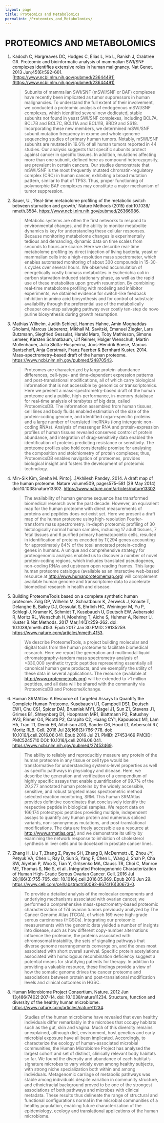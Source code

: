 ```yaml
---
layout: page
title: Proteomics and Metabolomics
permalink: /Proteomics_and_Metabolomics/
---
```


# PROTEOMICS AND METABOLOMICS

1. Kadoch C, Hargreaves DC, Hodges C, Elias L, Ho L, Ranish J, Crabtree GR.
Proteomic and bioinformatic analysis of mammalian SWI/SNF complexes identifies
extensive roles in human malignancy. Nat Genet. 2013 Jun;45(6):592-601.
[https://www.ncbi.nlm.nih.gov/pubmed/23644491](https://www.ncbi.nlm.nih.gov/pubmed/23644491)

      >Subunits of mammalian SWI/SNF (mSWI/SNF or BAF) complexes have recently been implicated as tumor suppressors in human malignancies. To understand the full extent of their involvement, we conducted a proteomic analysis of endogenous mSWI/SNF complexes, which identified several new dedicated, stable subunits not found in yeast SWI/SNF complexes, including BCL7A, BCL7B and BCL7C, BCL11A and BCL11B, BRD9 and SS18. Incorporating these new members, we determined mSWI/SNF subunit mutation frequency in exome and whole-genome sequencing studies of primary human tumors. Notably, mSWI/SNF subunits are mutated in 19.6% of all human tumors reported in 44 studies. Our analysis suggests that specific subunits protect against cancer in specific tissues. In addition, mutations affecting more than one subunit, defined here as compound heterozygosity, are prevalent in certain cancers. Our studies demonstrate that mSWI/SNF is the most frequently mutated chromatin-regulatory complex (CRC) in human cancer, exhibiting a broad mutation pattern, similar to that of TP53. Thus, proper functioning of polymorphic BAF complexes may constitute a major mechanism of tumor suppression.

1. Sauer, U., ‘Real-time metabolome profiling of the metabolic switch between starvation and growth,’ Nature Methods (2015) doi:10.1038/ nmeth.3584. https://www.ncbi.nlm.nih.gov/pubmed/26366986.

      >Metabolic systems are often the first networks to respond to environmental changes, and the ability to monitor metabolite dynamics is key for understanding these cellular responses. Because monitoring metabolome changes is experimentally tedious and demanding, dynamic data on time scales from seconds to hours are scarce. Here we describe real-time metabolome profiling by direct injection of living bacteria, yeast or mammalian cells into a high-resolution mass spectrometer, which enables automated monitoring of about 300 compounds in 15-30-s cycles over several hours. We observed accumulation of energetically costly biomass metabolites in Escherichia coli in carbon starvation-induced stationary phase, as well as the rapid use of these metabolites upon growth resumption. By combining real-time metabolome profiling with modeling and inhibitor experiments, we obtained evidence for switch-like feedback inhibition in amino acid biosynthesis and for control of substrate availability through the preferential use of the metabolically cheaper one-step salvaging pathway over costly ten-step de novo purine biosynthesis during growth resumption.

1. Mathias Wilhelm, Judith Schlegl, Hannes Hahne, Amin Moghaddas Gholami, Marcus Lieberenz, Mikhail M. Savitski, Emanuel Ziegler, Lars Butzmann, Siegfried Gessulat, Harald Marx, Toby Mathieson, Simone Lemeer, Karsten Schnatbaum, Ulf Reimer, Holger Wenschuh, Martin Mollenhauer, Julia Slotta-Huspenina, Joos-Hendrik Boese, Marcus Bantscheff, Anja Gerstmair, Franz Faerber & Bernhard Kuster. 2014.  Mass-spectrometry-based draft of the human proteome. https://www.ncbi.nlm.nih.gov/pubmed/24870543.

      >Proteomes are characterized by large protein-abundance differences, cell-type- and time-dependent expression patterns and post-translational modifications, all of which carry biological information that is not accessible by genomics or transcriptomics. Here we present a mass-spectrometry-based draft of the human proteome and a public, high-performance, in-memory database for real-time analysis of terabytes of big data, called ProteomicsDB. The information assembled from human tissues, cell lines and body fluids enabled estimation of the size of the protein-coding genome, and identified organ-specific proteins and a large number of translated lincRNAs (long intergenic non-coding RNAs). Analysis of messenger RNA and protein-expression profiles of human tissues revealed conserved control of protein abundance, and integration of drug-sensitivity data enabled the identification of proteins predicting resistance or sensitivity. The proteome profiles also hold considerable promise for analysing the composition and stoichiometry of protein complexes; thus, ProteomicsDB enables navigation of proteomes, provides biological insight and fosters the development of proteomic technology.

 1. Min-Sik Kim, Sneha M. Pinto[…]Akhilesh Pandey. 2014.  A draft map of the human proteome. Nature volume509, pages575–581 (29 May 2014)  doi:10.1038/nature13302. https://www.nature.com/articles/nature13302.

      >The availability of human genome sequence has transformed biomedical research over the past decade. However, an equivalent map for the human proteome with direct measurements of proteins and peptides does not exist yet. Here we present a draft map of the human proteome using high-resolution Fourier-transform mass spectrometry. In-depth proteomic profiling of 30 histologically normal human samples, including 17 adult tissues, 7 fetal tissues and 6 purified primary haematopoietic cells, resulted in identification of proteins encoded by 17,294 genes accounting for approximately 84% of the total annotated protein-coding genes in humans. A unique and comprehensive strategy for proteogenomic analysis enabled us to discover a number of novel protein-coding regions, which includes translated pseudogenes, non-coding RNAs and upstream open reading frames. This large human proteome catalogue (available as an interactive web-based resource at http://www.humanproteomemap.org) will complement available human genome and transcriptome data to accelerate biomedical research in health and disease.

1. Building ProteomeTools based on a complete synthetic human proteome. Zolg DP, Wilhelm M, Schnatbaum K, Zerweck J, Knaute T, Delanghe B, Bailey DJ, Gessulat S, Ehrlich HC, Weininger M, Yu P, Schlegl J, Kramer K, Schmidt T, Kusebauch U, Deutsch EW, Aebersold R, Moritz RL, Wenschuh H, Moehring T, Aiche S, Huhmer A, Reimer U, Kuster B.Nat Methods. 2017 Mar;14(3):259-262. doi: 10.1038/nmeth.4153. Epub 2017 Jan 30.PMID: 28135259. https://www.nature.com/articles/nmeth.4153.

      >We describe ProteomeTools, a project building molecular and digital tools from the human proteome to facilitate biomedical research. Here we report the generation and multimodal liquid chromatography–tandem mass spectrometry analysis of >330,000 synthetic tryptic peptides representing essentially all canonical human gene products, and we exemplify the utility of these data in several applications. The resource (available at http://www.proteometools.org) will be extended to >1 million peptides, and all data will be shared with the community via ProteomicsDB and ProteomeXchange.

1. Human SRMAtlas: A Resource of Targeted Assays to Quantify the Complete Human Proteome. Kusebauch U1, Campbell DS1, Deutsch EW1, Chu CS1, Spicer DA1, Brusniak MY1, Slagel J1, Sun Z1, Stevens J1, Grimes B1, Shteynberg D1, Hoopmann MR1, Blattmann P2, Ratushny AV3, Rinner O4, Picotti P2, Carapito C2, Huang CY1, Kapousouz M1, Lam H5, Tran T1, Demir E6, Aitchison JD3, Sander C6, Hood L1, Aebersold R7, Moritz RL8. Cell. 2016 Jul 28;166(3):766-778. doi: 10.1016/j.cell.2016.06.041. Epub 2016 Jul 21. PMID: 27453469 PMCID: PMC5245710 DOI: 10.1016/j.cell.2016.06.041. https://www.ncbi.nlm.nih.gov/pubmed/27453469.

      >The ability to reliably and reproducibly measure any protein of the human proteome in any tissue or cell type would be transformative for understanding systems-level properties as well as specific pathways in physiology and disease. Here, we describe the generation and verification of a compendium of highly specific assays that enable quantification of 99.7% of the 20,277 annotated human proteins by the widely accessible, sensitive, and robust targeted mass spectrometric method selected reaction monitoring, SRM. This human SRMAtlas provides definitive coordinates that conclusively identify the respective peptide in biological samples. We report data on 166,174 proteotypic peptides providing multiple, independent assays to quantify any human protein and numerous spliced variants, non-synonymous mutations, and post-translational modifications. The data are freely accessible as a resource at http://www.srmatlas.org/, and we demonstrate its utility by examining the network response to inhibition of cholesterol synthesis in liver cells and to docetaxel in prostate cancer lines.

1. Zhang H, Liu T, Zhang Z, Payne SH, Zhang B, McDermott JE, Zhou JY, Petyuk VA, Chen L, Ray D, Sun S, Yang F, Chen L, Wang J, Shah P, Cha SW, Aiyetan P, Woo S, Tian Y, Gritsenko MA, Clauss TR, Choi C, Monroe ME, Thomas S, Nie S, et al.. Integrated Proteogenomic Characterization of Human High-Grade Serous Ovarian Cancer. Cell. 2016 Jul 28;166(3):755-765. doi: 10.1016/j.cell.2016.05.069. Epub 2016 Jun 29. https://www.cell.com/cell/abstract/S0092-8674(16)30673-0.

      >To provide a detailed analysis of the molecular components and underlying mechanisms associated with ovarian cancer, we performed a comprehensive mass-spectrometry-based proteomic characterization of 174 ovarian tumors previously analyzed by The Cancer Genome Atlas (TCGA), of which 169 were high-grade serous carcinomas (HGSCs). Integrating our proteomic measurements with the genomic data yielded a number of insights into disease, such as how different copy-number alternations influence the proteome, the proteins associated with chromosomal instability, the sets of signaling pathways that diverse genome rearrangements converge on, and the ones most associated with short overall survival. Specific protein acetylations associated with homologous recombination deficiency suggest a potential means for stratifying patients for therapy. In addition to providing a valuable resource, these findings provide a view of how the somatic genome drives the cancer proteome and associations between protein and post-translational modification levels and clinical outcomes in HGSC.

1. Human Microbiome Project Consortium. Nature. 2012 Jun 13;486(7402):207-14. doi: 10.1038/nature11234.  Structure, function and diversity of the healthy human microbiome. https://www.nature.com/articles/nature11234.

      >Studies of the human microbiome have revealed that even healthy individuals differ remarkably in the microbes that occupy habitats such as the gut, skin and vagina. Much of this diversity remains unexplained, although diet, environment, host genetics and early microbial exposure have all been implicated. Accordingly, to characterize the ecology of human-associated microbial communities, the Human Microbiome Project has analysed the largest cohort and set of distinct, clinically relevant body habitats so far. We found the diversity and abundance of each habitat’s signature microbes to vary widely even among healthy subjects, with strong niche specialization both within and among individuals. Metagenomic carriage of metabolic pathways was stable among individuals despite variation in community structure, and ethnic/racial background proved to be one of the strongest associations of both pathways and microbes with clinical metadata. These results thus delineate the range of structural and functional configurations normal in the microbial communities of a healthy population, enabling future characterization of the epidemiology, ecology and translational applications of the human microbiome.
